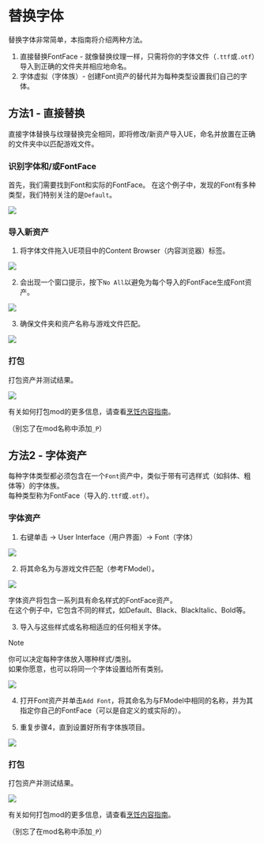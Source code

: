 # 替换字体
替换字体非常简单，本指南将介绍两种方法。

1. 直接替换FontFace - 就像替换纹理一样，只需将你的字体文件（`.ttf`或`.otf`）导入到正确的文件夹并相应地命名。
2. 字体虚拟（字体族）- 创建Font资产的替代并为每种类型设置我们自己的字体。

## 方法1 - 直接替换
直接字体替换与纹理替换完全相同，即将修改/新资产导入UE，命名并放置在正确的文件夹中以匹配游戏文件。

### 识别字体和/或FontFace
首先，我们需要找到Font和实际的FontFace。
在这个例子中，发现的Font有多种类型，我们特别关注的是`Default`。

![](/Media/FontReplace/1.png)

### 导入新资产
1. 将字体文件拖入UE项目中的Content Browser（内容浏览器）标签。

![](/Media/FontReplace/2.png)

2. 会出现一个窗口提示，按下`No All`以避免为每个导入的FontFace生成Font资产。

![](/Media/FontReplace/3.png)

3. 确保文件夹和资产名称与游戏文件匹配。

![](/Media/FontReplace/4.png)

### 打包
打包资产并测试结果。

![](/Media/FontReplace/5.png)

有关如何打包mod的更多信息，请查看[烹饪内容指南](/IntermediateModding/CookingContent.md)。<br>

（别忘了在mod名称中添加`_P`）

## 方法2 - 字体资产
每种字体类型都必须包含在一个`Font`资产中，类似于带有可选样式（如斜体、粗体等）的字体族。<br>每种类型称为FontFace（导入的`.ttf`或`.otf`）。

### 字体资产
1. 右键单击 -> User Interface（用户界面）-> Font（字体）

![](/Media/FontReplace/6.png)

2. 将其命名为与游戏文件匹配（参考FModel）。

![](/Media/FontReplace/7.png)

字体资产将包含一系列具有命名样式的FontFace资产。<br>
在这个例子中，它包含不同的样式，如Default、Black、BlackItalic、Bold等。

3. 导入与这些样式或名称相适应的任何相关字体。

> [!NOTE]  
> 你可以决定每种字体放入哪种样式/类别。<br>
> 如果你愿意，也可以将同一个字体设置给所有类别。

![](/Media/FontReplace/8.png)

4. 打开Font资产并单击`Add Font`，将其命名为与FModel中相同的名称，并为其指定你自己的FontFace（可以是自定义的或实际的）。

5. 重复步骤4，直到设置好所有字体族项目。

![](/Media/FontReplace/9.png)

### 打包
打包资产并测试结果。

![](/Media/FontReplace/10.png)

有关如何打包mod的更多信息，请查看[烹饪内容指南](/IntermediateModding/CookingContent.md)。<br>

（别忘了在mod名称中添加`_P`）